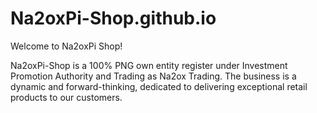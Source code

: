 # Na2oxPi-Shop.github.io
Welcome to Na2oxPi Shop!  

Na2oxPi-Shop is a 100% PNG own entity register under Investment Promotion Authority and Trading as Na2ox Trading. The business is a dynamic and forward-thinking, dedicated to delivering exceptional retail products to our customers.
